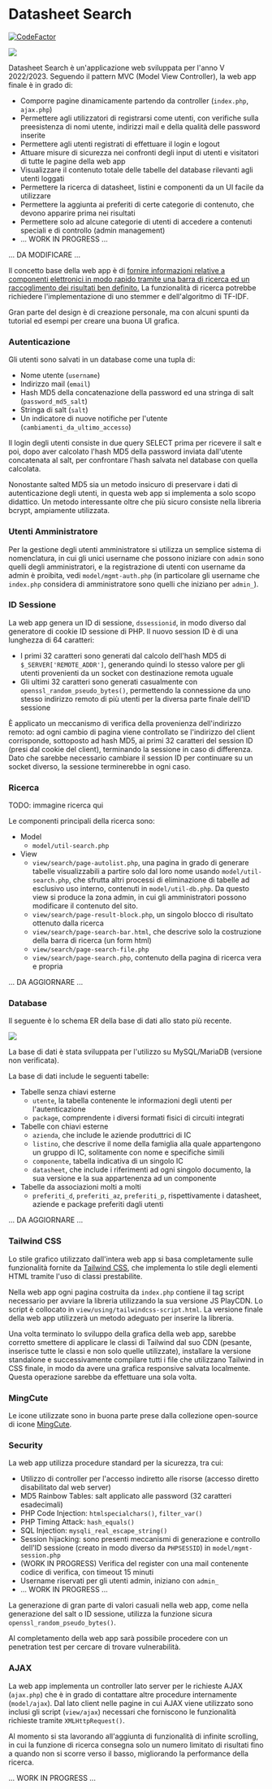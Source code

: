 # Datasheet Search
[![CodeFactor](https://www.codefactor.io/repository/github/magnetrwn/datasheetsearch/badge)](https://www.codefactor.io/repository/github/magnetrwn/datasheetsearch)

<img src='static/other/main-screen.png'>

Datasheet Search è un'applicazione web sviluppata per l'anno V 2022/2023. Seguendo il pattern MVC (Model View Controller), la web app finale è in grado di:
+ Comporre pagine dinamicamente partendo da controller (`index.php`, `ajax.php`)
+ Permettere agli utilizzatori di registrarsi come utenti, con verifiche sulla preesistenza di nomi utente, indirizzi mail e della qualità delle password inserite
+ Permettere agli utenti registrati di effettuare il login e logout
+ Attuare misure di sicurezza nei confronti degli input di utenti e visitatori di tutte le pagine della web app
+ Visualizzare il contenuto totale delle tabelle del database rilevanti agli utenti loggati
+ Permettere la ricerca di datasheet, listini e componenti da un UI facile da utilizzare
+ Permettere la aggiunta ai preferiti di certe categorie di contenuto, che devono apparire prima nei risultati
+ Permettere solo ad alcune categorie di utenti di accedere a contenuti speciali e di controllo (admin management)
+ ... WORK IN PROGRESS ...

... DA MODIFICARE ...

Il concetto base della web app è di <u>fornire informazioni relative a componenti elettronici in modo rapido tramite una barra di ricerca ed un raccoglimento dei risultati ben definito.</u> La funzionalità di ricerca potrebbe richiedere l'implementazione di uno stemmer e dell'algoritmo di TF-IDF.

Gran parte del design è di creazione personale, ma con alcuni spunti da tutorial ed esempi per creare una buona UI grafica.

### Autenticazione
Gli utenti sono salvati in un database come una tupla di:
+ Nome utente (`username`)
+ Indirizzo mail (`email`)
+ Hash MD5 della concatenazione della password ed una stringa di salt (`password_md5_salt`)
+ Stringa di salt (`salt`)
+ Un indicatore di nuove notifiche per l'utente (`cambiamenti_da_ultimo_accesso`)

Il login degli utenti consiste in due query SELECT prima per ricevere il salt e poi, dopo aver calcolato l'hash MD5 della password inviata dall'utente concatenata al salt, per confrontare l'hash salvata nel database con quella calcolata.

Nonostante salted MD5 sia un metodo insicuro di preservare i dati di autenticazione degli utenti, in questa web app si implementa a solo scopo didattico. Un metodo interessante oltre che più sicuro consiste nella libreria bcrypt, ampiamente utilizzata.

### Utenti Amministratore
Per la gestione degli utenti amministratore si utilizza un semplice sistema di nomenclatura, in cui gli unici username che possono iniziare con `admin` sono quelli degli amministratori, e la registrazione di utenti con username da admin è proibita, vedi `model/mgmt-auth.php` (in particolare gli username che `index.php` considera di amministratore sono quelli che iniziano per `admin_`).

### ID Sessione
La web app genera un ID di sessione, `dssessionid`, in modo diverso dal generatore di cookie ID sessione di PHP. Il nuovo session ID è di una lunghezza di 64 caratteri:
+ I primi 32 caratteri sono generati dal calcolo dell'hash MD5 di `$_SERVER['REMOTE_ADDR']`, generando quindi lo stesso valore per gli utenti provenienti da un socket con destinazione remota uguale
+ Gli ultimi 32 caratteri sono generati casualmente con `openssl_random_pseudo_bytes()`, permettendo la connessione da uno stesso indirizzo remoto di più utenti per la diversa parte finale dell'ID sessione

È applicato un meccanismo di verifica della provenienza dell'indirizzo remoto: ad ogni cambio di pagina viene controllato se l'indirizzo del client corrisponde, sottoposto ad hash MD5, ai primi 32 caratteri del session ID (presi dal cookie del client), terminando la sessione in caso di differenza. Dato che sarebbe necessario cambiare il session ID per continuare su un socket diverso, la sessione terminerebbe in ogni caso.

### Ricerca
TODO: immagine ricerca qui

Le componenti principali della ricerca sono:
+ Model
    + `model/util-search.php`
+ View
    + `view/search/page-autolist.php`, una pagina in grado di generare tabelle visualizzabili a partire solo dal loro nome usando `model/util-search.php`, che sfrutta altri processi di eliminazione di tabelle ad esclusivo uso interno, contenuti in `model/util-db.php`. Da questo view si produce la zona admin, in cui gli amministratori possono modificare il contenuto del sito.
    + `view/search/page-result-block.php`, un singolo blocco di risultato ottenuto dalla ricerca
    + `view/search/page-search-bar.html`, che descrive solo la costruzione della barra di ricerca (un form html)
    + `view/search/page-search-file.php`
    + `view/search/page-search.php`, contenuto della pagina di ricerca vera e propria

... DA AGGIORNARE ...

### Database
Il seguente è lo schema ER della base di dati allo stato più recente.

<img src='static/other/er.png'>

La base di dati è stata sviluppata per l'utilizzo su MySQL/MariaDB (versione non verificata).

La base di dati include le seguenti tabelle:
+ Tabelle senza chiavi esterne
    + `utente`, la tabella contenente le informazioni degli utenti per l'autenticazione
    + `package`, comprendente i diversi formati fisici di circuiti integrati
+ Tabelle con chiavi esterne
    + `azienda`, che include le aziende produttrici di IC
    + `listino`, che descrive il nome della famiglia alla quale appartengono un gruppo di IC, solitamente con nome e specifiche simili
    + `componente`, tabella indicativa di un singolo IC
    + `datasheet`, che include i riferimenti ad ogni singolo documento, la sua versione e la sua appartenenza ad un componente
+ Tabelle da associazioni molti a molti
    + `preferiti_d`, `preferiti_az`, `preferiti_p`, rispettivamente i datasheet, aziende e package preferiti dagli utenti

... DA AGGIORNARE ...

### Tailwind CSS
Lo stile grafico utilizzato dall'intera web app si basa completamente sulle funzionalità fornite da [Tailwind CSS](https://tailwindcss.com/), che implementa lo stile degli elementi HTML tramite l'uso di classi prestabilite.

Nella web app ogni pagina costruita da `index.php` contiene il tag script necessario per avviare la libreria utilizzando la sua versione JS PlayCDN. Lo script è collocato in `view/using/tailwindcss-script.html`. La versione finale della web app utilizzerà un metodo adeguato per inserire la libreria.

Una volta terminato lo sviluppo della grafica della web app, sarebbe corretto smettere di applicare le classi di Tailwind dal suo CDN (pesante, inserisce tutte le classi e non solo quelle utilizzate), installare la versione standalone e successivamente compilare tutti i file che utilizzano Tailwind in CSS finale, in modo da avere una grafica responsive salvata localmente. Questa operazione sarebbe da effettuare una sola volta.

### MingCute
Le icone utilizzate sono in buona parte prese dalla collezione open-source di icone [MingCute](https://www.mingcute.com/).

### Security
La web app utilizza procedure standard per la sicurezza, tra cui:
+ Utilizzo di controller per l'accesso indiretto alle risorse (accesso diretto disabilitato dal web server)
+ MD5 Rainbow Tables: salt applicato alle password (32 caratteri esadecimali)
+ PHP Code Injection: `htmlspecialchars()`, `filter_var()`
+ PHP Timing Attack: `hash_equals()`
+ SQL Injection: `mysqli_real_escape_string()`
+ Session hijacking: sono presenti meccanismi di generazione e controllo dell'ID sessione (creato in modo diverso da `PHPSESSID`) in `model/mgmt-session.php`
+ (WORK IN PROGRESS) Verifica del register con una mail contenente codice di verifica, con timeout 15 minuti
+ Username riservati per gli utenti admin, iniziano con `admin_`
+ ... WORK IN PROGRESS ...

La generazione di gran parte di valori casuali nella web app, come nella generazione del salt o ID sessione, utilizza la funzione sicura `openssl_random_pseudo_bytes()`.

Al completamento della web app sarà possibile procedere con un penetration test per cercare di trovare vulnerabilità.

### AJAX
La web app implementa un controller lato server per le richieste AJAX (`ajax.php`) che è in grado di contattare altre procedure internamente (`model/ajax`). 
Dal lato client nelle pagine in cui AJAX viene utilizzato sono inclusi gli script (`view/ajax`) necessari che forniscono le funzionalità richieste tramite `XMLHttpRequest()`. 

Al momento si sta lavorando all'aggiunta di funzionalità di infinite scrolling, in cui la funzione di ricerca consegna solo un numero limitato di risultati fino a quando non si scorre verso il basso, migliorando la performance della ricerca.

... WORK IN PROGRESS ...
